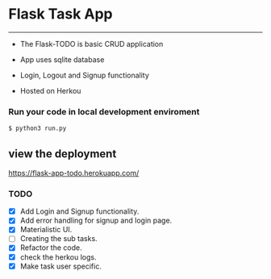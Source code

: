 # Flask Task App
---

- The Flask-TODO is basic CRUD application 

-  App uses sqlite database 

- Login, Logout  and Signup functionality 

- Hosted on Herkou 

### Run your code in local development enviroment

```bash 
$ python3 run.py
```
## view the deployment


https://flask-app-todo.herokuapp.com/

### TODO

- [x] Add Login and Signup functionality. 
- [x] Add error handling for signup and login page.
- [x] Materialistic UI.
- [ ] Creating the sub tasks.
- [x] Refactor the code.
- [x] check the herkou logs.
- [x] Make task user specific.